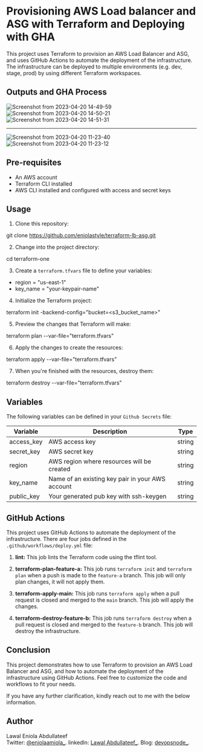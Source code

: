 # Provisioning AWS Load balancer and ASG with Terraform and Deploying with GHA

This project uses Terraform to provision an AWS Load Balancer and ASG, and uses GitHub Actions to automate the deployment of the infrastructure. The infrastructure can be deployed to multiple environments (e.g. dev, stage, prod) by using different Terraform workspaces.

## Outputs and GHA Process
![Screenshot from 2023-04-20 14-49-59](https://user-images.githubusercontent.com/58726365/233387705-fcec2b80-ca64-423e-88f0-d304dbcefaae.png)
![Screenshot from 2023-04-20 14-50-21](https://user-images.githubusercontent.com/58726365/233387723-002dbf6e-bde1-4113-a8fe-041092992f78.png)
![Screenshot from 2023-04-20 14-51-31](https://user-images.githubusercontent.com/58726365/233387730-047f5606-4851-499a-a63d-2c95aa103662.png)

-------------------------------------------------------------------------------------------------------------------------------------------

![Screenshot from 2023-04-20 11-23-40](https://user-images.githubusercontent.com/58726365/233338580-dace5e64-b88f-42bd-8e18-acaa2f95cd3c.png)
![Screenshot from 2023-04-20 11-23-12](https://user-images.githubusercontent.com/58726365/233338626-4e200739-2ba5-4167-9b6d-03e1e593e130.png)

## Pre-requisites

- An AWS account
- Terraform CLI installed
- AWS CLI installed and configured with access and secret keys

## Usage

1. Clone this repository:

git clone https://github.com/eniolastyle/terraform-lb-asg.git

2. Change into the project directory:

cd terraform-one

3. Create a `terraform.tfvars` file to define your variables:

- region = "us-east-1"
- key_name = "your-keypair-name"

4. Initialize the Terraform project:

terraform init -backend-config="bucket=<s3_bucket_name>"

5. Preview the changes that Terraform will make:

terraform plan --var-file="terraform.tfvars"

6. Apply the changes to create the resources:

terraform apply --var-file="terraform.tfvars"

7. When you're finished with the resources, destroy them:

terraform destroy --var-file="terraform.tfvars"

## Variables

The following variables can be defined in your `Github Secrets` file:

| Variable   | Description                                      | Type   |
| ---------- | ------------------------------------------------ | ------ |
| access_key | AWS access key                                   | string |
| secret_key | AWS secret key                                   | string |
| region     | AWS region where resources will be created       | string |
| key_name   | Name of an existing key pair in your AWS account | string |
| public_key | Your generated pub key with ssh-keygen           | string |

## GitHub Actions

This project uses GitHub Actions to automate the deployment of the infrastructure. There are four jobs defined in the `.github/workflows/deploy.yml` file:

1. **lint:** This job lints the Terraform code using the tflint tool.

2. **terraform-plan-feature-a:** This job runs `terraform init` and `terraform plan` when a push is made to the `feature-a` branch. This job will only plan changes, it will not apply them.

3. **terraform-apply-main:** This job runs `terraform apply` when a pull request is closed and merged to the `main` branch. This job will apply the changes.

4. **terraform-destroy-feature-b:** This job runs `terraform destroy` when a pull request is closed and merged to the `feature-b` branch. This job will destroy the infrastructure.

## Conclusion

This project demonstrates how to use Terraform to provision an AWS Load Balancer and ASG, and how to automate the deployment of the infrastructure using GitHub Actions. Feel free to customize the code and workflows to fit your needs.

If you have any further clarification, kindly reach out to me with the below information.

## Author

Lawal Eniola Abdullateef  
Twitter: [@eniolaamiola\_](https://twitter.com/eniolaamiola_).
linkedIn: [Lawal Abdullateef\_](https://www.linkedin.com/in/abdullateef-lawal-b46786214).
Blog: [devopsnode\_](https://devopsnode.hashnode.dev).
